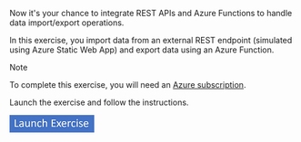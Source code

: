 
Now it's your chance to integrate REST APIs and Azure Functions to handle data import/export operations.

In this exercise, you import data from an external REST endpoint (simulated using Azure Static Web App) and export data using an Azure Function. 

> [!NOTE]
> To complete this exercise, you will need an [Azure subscription](https://azure.microsoft.com/free?azure-portal=true).

Launch the exercise and follow the instructions.

[![Button to launch exercise.](../media/launch-exercise.png)](https://microsoftlearning.github.io/mslearn-sql-dev/Instructions/Labs/04-import-export-data.html?azure-portal=true)
